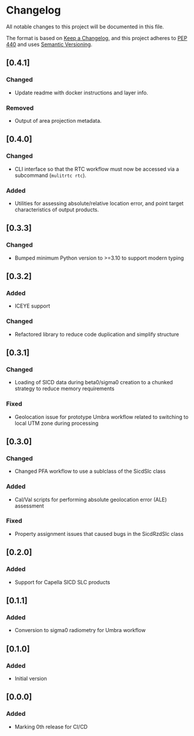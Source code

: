 # Changelog

All notable changes to this project will be documented in this file.

The format is based on [Keep a Changelog](https://keepachangelog.com/en/1.0.0/),
and this project adheres to [PEP 440](https://www.python.org/dev/peps/pep-0440/)
and uses [Semantic Versioning](https://semver.org/spec/v2.0.0.html).

## [0.4.1]

### Changed
* Update readme with docker instructions and layer info.

### Removed
* Output of area projection metadata.

## [0.4.0]

### Changed
* CLI interface so that the RTC workflow must now be accessed via a subcommand (`mulitrtc rtc`).

### Added
* Utilities for assessing absolute/relative location error, and point target characteristics of output products.

## [0.3.3]

### Changed
* Bumped minimum Python version to >=3.10 to support modern typing

## [0.3.2]

### Added
* ICEYE support

### Changed
* Refactored library to reduce code duplication and simplify structure

## [0.3.1]

### Changed
* Loading of SICD data during beta0/sigma0 creation to a chunked strategy to reduce memory requirements

### Fixed
* Geolocation issue for prototype Umbra workflow related to switching to local UTM zone during processing

## [0.3.0]

### Changed
* Changed PFA workflow to use a sublclass of the SicdSlc class

### Added
* Cal/Val scripts for performing absolute geolocation error (ALE) assessment

### Fixed
* Property assignment issues that caused bugs in the SicdRzdSlc class

## [0.2.0]

### Added
* Support for Capella SICD SLC products

## [0.1.1]

### Added
* Conversion to sigma0 radiometry for Umbra workflow

## [0.1.0]

### Added
* Initial version

## [0.0.0]

### Added
* Marking 0th release for CI/CD
